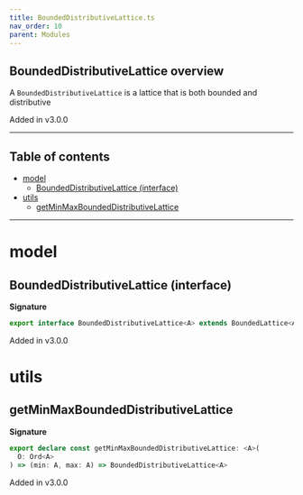 ```yaml
---
title: BoundedDistributiveLattice.ts
nav_order: 10
parent: Modules
---
```


## BoundedDistributiveLattice overview

A `BoundedDistributiveLattice` is a lattice that is both bounded and distributive

Added in v3.0.0

---

<h2 class="text-delta">Table of contents</h2>

- [model](#model)
  - [BoundedDistributiveLattice (interface)](#boundeddistributivelattice-interface)
- [utils](#utils)
  - [getMinMaxBoundedDistributiveLattice](#getminmaxboundeddistributivelattice)

---

# model

## BoundedDistributiveLattice (interface)

**Signature**

```ts
export interface BoundedDistributiveLattice<A> extends BoundedLattice<A>, DistributiveLattice<A> {}
```

Added in v3.0.0

# utils

## getMinMaxBoundedDistributiveLattice

**Signature**

```ts
export declare const getMinMaxBoundedDistributiveLattice: <A>(
  O: Ord<A>
) => (min: A, max: A) => BoundedDistributiveLattice<A>
```

Added in v3.0.0
